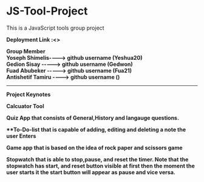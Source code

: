 # JS-Tool-Project 
This is a JavaScript tools group project <br>

<b>Deployment Link :<>  

Group Member 
<br>
<b>
Yoseph Shimelis----> github username (Yeshua20) <br>
Gedion Sisay -----> github username  (Gedwon) <br>
Fuad Abubeker -----> github username (Fua21)  <br>
Antishetif Tamiru ----> github username () <br>
<b>
***
Project Keynotes

 **Calcuator Tool**
 
  **Quiz App that consists of General,History and langauge questions.**
  
  **To-Do-list that is capable of adding, editing and deleting a note the user Enters
 
  **Game app that is based on the idea of rock paper and scissors game**
  
  **Stopwatch that is able to stop,pause, and reset the timer. Note that the stopwatch has start, and reset 
  button visible at first then the moment the user starts it the start button will appear as pause and vice versa.**
